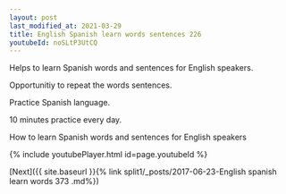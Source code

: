 ```yaml
---
layout: post
last_modified_at: 2021-03-29
title: English Spanish learn words sentences 226 
youtubeId: noSLtP3UtCQ
---
```

 
 
Helps to learn Spanish words and sentences for English speakers.

Opportunitiy to repeat the words sentences. 

Practice Spanish language. 
 
10 minutes practice every day. 
 
How to learn Spanish words and sentences for English speakers 
 
{% include youtubePlayer.html id=page.youtubeId %}
 
 
[Next]({{ site.baseurl }}{% link  split1/_posts/2017-06-23-English spanish learn words 373 .md%})
 
